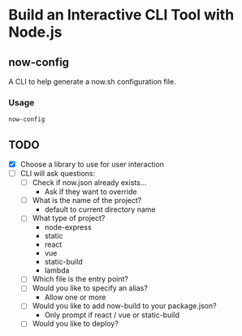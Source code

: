 # Build an Interactive CLI Tool with Node.js

## now-config

A CLI to help generate a now.sh configuration file.

### Usage

```sh
now-config
```

## TODO

* [x] Choose a library to use for user interaction
* [ ] CLI will ask questions:
  * [ ] Check if now.json already exists...
    * Ask if they want to override
  * [ ] What is the name of the project?
    * default to current directory name
  * [ ] What type of project?
    * node-express
    * static
    * react
    * vue
    * static-build
    * lambda
  * [ ] Which file is the entry point?
  * [ ] Would you like to specify an alias?
    * Allow one or more
  * [ ] Would you like to add now-build to your package.json?
    * Only prompt if react / vue or static-build
  * [ ] Would you like to deploy?
